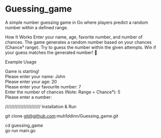 # Guessing_game


A simple number guessing game in Go where players predict a random number within a defined range.

How It Works
Enter your name, age, favorite number, and number of chances.
The game generates a random number based on your chances (Chance² range).
Try to guess the number within the given attempts.
Win if your guess matches the generated number! 🎉

Example Usage

Game is starting!  
Please enter your name: John  
Please enter your age: 20  
Please enter your favourite number: 7  
Enter the number of chances (Note: Range = Chance²): 5  
Please enter a number:  

///////////////////////
Installation & Run

git clone git@github.com:muh1ddinn/Guessing_game.git

cd guessing_game  
go run main.go  
